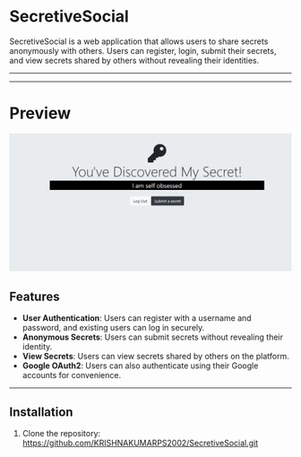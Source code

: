 # SecretiveSocial

SecretiveSocial is a web application that allows users to share secrets anonymously with others. Users can register, login, submit their secrets, and view secrets shared by others without revealing their identities.

---


---

# Preview

![Preview](public/css/preview.png)

## Features

- **User Authentication**: Users can register with a username and password, and existing users can log in securely.
- **Anonymous Secrets**: Users can submit secrets without revealing their identity.
- **View Secrets**: Users can view secrets shared by others on the platform.
- **Google OAuth2**: Users can also authenticate using their Google accounts for convenience.

---

## Installation

1. Clone the repository:  https://github.com/KRISHNAKUMARPS2002/SecretiveSocial.git
